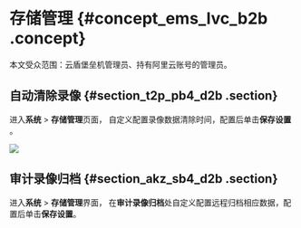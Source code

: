 # 存储管理 {#concept_ems_lvc_b2b .concept}

本文受众范围：云盾堡垒机管理员、持有阿里云账号的管理员。

## 自动清除录像 {#section_t2p_pb4_d2b .section}

进入**系统** \> **存储管理**页面， 自定义配置录像数据清除时间，配置后单击**保存设置** 。

![](http://static-aliyun-doc.oss-cn-hangzhou.aliyuncs.com/assets/img/12741/6036_zh-CN.png)

## 审计录像归档 {#section_akz_sb4_d2b .section}

进入**系统** \> **存储管理**界面， 在**审计录像归档**处自定义配置远程归档相应数据，配置后单击**保存设置**。

